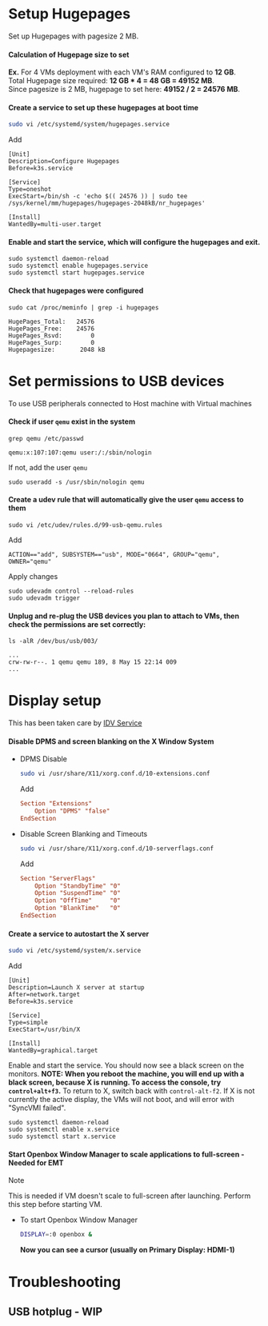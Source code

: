 # Setup Hugepages
Set up Hugepages with pagesize 2 MB.

#### Calculation of Hugepage size to set
**Ex.** For 4 VMs deployment with each VM's RAM configured to **12 GB**.\
Total Hugepage size required: **12 GB * 4 = 48 GB = 49152 MB**.\
Since pagesize is 2 MB, hugepage to set here: **49152 / 2 = 24576 MB**.

#### Create a service to set up these hugepages at boot time
```sh
sudo vi /etc/systemd/system/hugepages.service
```
Add
```
[Unit]
Description=Configure Hugepages
Before=k3s.service

[Service]
Type=oneshot
ExecStart=/bin/sh -c 'echo $(( 24576 )) | sudo tee /sys/kernel/mm/hugepages/hugepages-2048kB/nr_hugepages'

[Install]
WantedBy=multi-user.target
```

#### Enable and start the service, which will configure the hugepages and exit.
```
sudo systemctl daemon-reload
sudo systemctl enable hugepages.service
sudo systemctl start hugepages.service
```

#### Check that hugepages were configured
```
sudo cat /proc/meminfo | grep -i hugepages
```
```
HugePages_Total:   24576
HugePages_Free:    24576
HugePages_Rsvd:        0
HugePages_Surp:        0
Hugepagesize:       2048 kB
```

# Set permissions to USB devices
To use USB peripherals connected to Host machine with Virtual machines

#### Check if user `qemu` exist in the system
```
grep qemu /etc/passwd
```
```
qemu:x:107:107:qemu user:/:/sbin/nologin
```
If not, add the user `qemu`
```
sudo useradd -s /usr/sbin/nologin qemu
```

#### Create a udev rule that will automatically give the user `qemu` access to them
```
sudo vi /etc/udev/rules.d/99-usb-qemu.rules
```
Add
```
ACTION=="add", SUBSYSTEM=="usb", MODE="0664", GROUP="qemu", OWNER="qemu"
```
Apply changes
```
sudo udevadm control --reload-rules
sudo udevadm trigger
```
#### Unplug and re-plug the USB devices you plan to attach to VMs, then check the permissions are set correctly:
```
ls -alR /dev/bus/usb/003/
```
```
...
crw-rw-r--. 1 qemu qemu 189, 8 May 15 22:14 009
...
```

# Display setup

This has been taken care by [IDV Service](../../idv-services/README.md)

#### Disable DPMS and screen blanking on the X Window System

-   DPMS Disable
    ```sh
    sudo vi /usr/share/X11/xorg.conf.d/10-extensions.conf
    ```
    Add
    ```conf
    Section "Extensions"
        Option "DPMS" "false"
    EndSection
    ```

-   Disable Screen Blanking and Timeouts
    ```sh
    sudo vi /usr/share/X11/xorg.conf.d/10-serverflags.conf
    ```
    Add
    ```conf
    Section "ServerFlags"
        Option "StandbyTime" "0"
        Option "SuspendTime" "0"
        Option "OffTime"     "0"
        Option "BlankTime"   "0"
    EndSection
    ```


#### Create a service to autostart the X server
```sh
sudo vi /etc/systemd/system/x.service
```
Add
```
[Unit]
Description=Launch X server at startup
After=network.target
Before=k3s.service

[Service]
Type=simple
ExecStart=/usr/bin/X

[Install]
WantedBy=graphical.target
```

Enable and start the service. You should now see a black screen on the monitors.
**NOTE: When you reboot the machine, you will end up with a black screen, because X is running. To access the console, try `control+alt+f3`.** To return to X, switch back with `control-alt-f2`. If X is not currently the active display, the VMs will not boot, and will error with "SyncVMI failed".
```
sudo systemctl daemon-reload
sudo systemctl enable x.service
sudo systemctl start x.service
```

#### Start Openbox Window Manager to scale applications to full-screen - Needed for EMT
> [!Note]
> This is needed if VM doesn't scale to full-screen after launching.
> Perform this step before starting VM.

-   To start Openbox Window Manager
    ```sh
    DISPLAY=:0 openbox &
    ```
    **Now you can see a cursor (usually on Primary Display: HDMI-1)**

# Troubleshooting

## USB hotplug - WIP